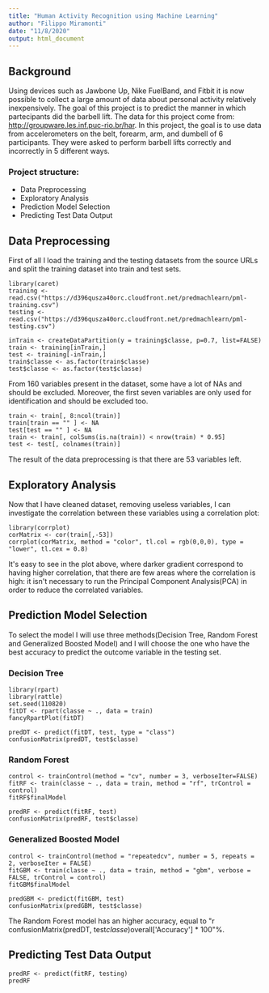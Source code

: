 ```yaml
---
title: "Human Activity Recognition using Machine Learning"
author: "Filippo Miramonti"
date: "11/8/2020"
output: html_document
---
```


## Background

Using devices such as Jawbone Up, Nike FuelBand, and Fitbit it is now possible to collect a large amount of data about personal activity relatively inexpensively. The goal of this project is to predict the manner in which partecipants did the barbell lift. The data for this project come from: http://groupware.les.inf.puc-rio.br/har.
In this project, the goal is to use data from accelerometers on the belt, forearm, arm, and dumbell of 6 participants. They were asked to perform barbell lifts correctly and incorrectly in 5 different ways.

### Project structure:

* Data Preprocessing
* Exploratory Analysis
* Prediction Model Selection
* Predicting Test Data Output

## Data Preprocessing

First of all I load the training and the testing datasets from the source URLs and split the training dataset into train and test sets.

```{r message=FALSE}
library(caret)
training <- read.csv("https://d396qusza40orc.cloudfront.net/predmachlearn/pml-training.csv")
testing <- read.csv("https://d396qusza40orc.cloudfront.net/predmachlearn/pml-testing.csv")

inTrain <- createDataPartition(y = training$classe, p=0.7, list=FALSE)
train <- training[inTrain,]
test <- training[-inTrain,]
train$classe <- as.factor(train$classe)
test$classe <- as.factor(test$classe)
```

From 160 variables present in the dataset, some have a lot of NAs and should be excluded.
Moreover, the first seven variables are only used for identification and should be excluded too.

```{r}
train <- train[, 8:ncol(train)]
train[train == "" ] <- NA
test[test == "" ] <- NA
train <- train[, colSums(is.na(train)) < nrow(train) * 0.95]
test <- test[, colnames(train)]
```

The result of the data preprocessing is that there are 53 variables left.

## Exploratory Analysis

Now that I have cleaned dataset, removing useless variables, I can investigate the correlation between these variables using a correlation plot:

```{r message=FALSE}
library(corrplot)
corMatrix <- cor(train[,-53])
corrplot(corMatrix, method = "color", tl.col = rgb(0,0,0), type = "lower", tl.cex = 0.8)
```

It's easy to see in the plot above, where darker gradient correspond to having higher correlation, that there are few areas where the correlation is high: it isn't necessary to run the Principal Component Analysis(PCA) in order to reduce the correlated variables.

## Prediction Model Selection

To select the model I will use three methods(Decision Tree, Random Forest and Generalized Boosted Model) and I will choose the one who have the best accuracy to predict the outcome variable in the testing set.

### Decision Tree

```{r message=FALSE, warning=FALSE}
library(rpart)
library(rattle)
set.seed(110820)
fitDT <- rpart(classe ~ ., data = train)
fancyRpartPlot(fitDT)
```
```{r }
predDT <- predict(fitDT, test, type = "class")
confusionMatrix(predDT, test$classe)
```

### Random Forest

```{r message=FALSE, warning=FALSE}
control <- trainControl(method = "cv", number = 3, verboseIter=FALSE)
fitRF <- train(classe ~ ., data = train, method = "rf", trControl = control)
fitRF$finalModel
```
```{r}
predRF <- predict(fitRF, test)
confusionMatrix(predRF, test$classe)
```

### Generalized Boosted Model

```{r message=FALSE, warning=FALSE}
control <- trainControl(method = "repeatedcv", number = 5, repeats = 2, verboseIter = FALSE)
fitGBM <- train(classe ~ ., data = train, method = "gbm", verbose = FALSE, trControl = control)
fitGBM$finalModel
```
```{r}
predGBM <- predict(fitGBM, test)
confusionMatrix(predGBM, test$classe)
```

The Random Forest model has an higher accuracy, equal to "r confusionMatrix(predDT, test$classe)$overall['Accuracy'] * 100"%.

## Predicting Test Data Output

```{r}
predRF <- predict(fitRF, testing)
predRF
```
